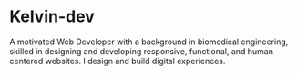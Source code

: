 # Kelvin-dev
A motivated Web Developer with a background in biomedical engineering, skilled in designing and developing responsive, functional, and human centered websites. I design and build digital experiences.
